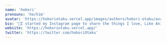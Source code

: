 ```yaml
---
name: 'hokori'
pronouns: 'he/him'
avatar: 'https://hokoriotaku.vercel.app/images/authors/hokori-otaku/avatar.png'
bio: '🔩I started my Instagram page to share the things I love, Like Anime, Manga, Books, Movies and More!!'
website: 'https://hokoriotaku.vercel.app/'
twitter: 'https://twitter.com/hokoriOtaku'
---
```

